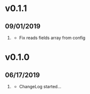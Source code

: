 # v0.1.1
##  09/01/2019

1. [](#fix)
    * Fix reads fields array from config

# v0.1.0
##  06/17/2019

1. [](#new)
    * ChangeLog started...
